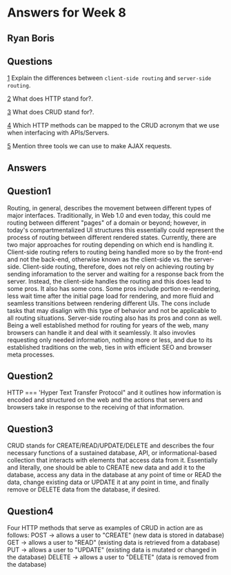 # Answers for Week 8
## Ryan Boris

## Questions

[1](#Question1) Explain the differences between `client-side routing` and `server-side routing`.

[2](#Question2) What does HTTP stand for?.

[3](#Question3) What does CRUD stand for?.

[4](#Question4) Which HTTP methods can be mapped to the CRUD acronym that we use when interfacing with APIs/Servers.

[5](#Question5) Mention three tools we can use to make AJAX requests.

## Answers

## Question1

Routing, in general, describes the movement between different types of major interfaces.  Traditionally, in Web 1.0 and even today, this could me routing between different "pages" of a domain or beyond; however, in today's compartmentalized UI structures this essentially could represent the process of routing between different rendered states.  Currently, there are two major approaches for routing depending on which end is handling it.  Client-side routing refers to routing being handled more so by the front-end and not the back-end, otherwise known as the client-side vs. the server-side.   Client-side routing, therefore, does not rely on achieving routing by sending inforamation to the server and waiting for a response back from the server.  Instead, the client-side handles the routing and this does lead to some pros.  It also has some cons.  Some pros include portion re-rendering, less wait time after the initial page load for rendering, and more fluid and seamless transitions between rendering different UIs. The cons include tasks that may disalign with this type of behavior and not be applicable to all routing situations.  Server-side routing also has its pros and conn as well.  Being a well established method for routing for years of the web, many browsers can handle it and deal with it seamlessly.  It also invovles requesting only needed information, nothing more or less, and due to its established traditions on the web, ties in with efficient SEO and browser meta processes. 

## Question2

HTTP === 'Hyper Text Transfer Protocol" and it outlines how information is encoded and structured on the web and the actions that servers and browsers take in response to the receiving of that information.

## Question3

CRUD stands for CREATE/READ/UPDATE/DELETE and describes the four necessary functions of a sustained database, API, or informational-based collection that interacts with elements that access data from it.  Essentially and literally, one should be able to CREATE new data and add it to the database, access any data in the database at any point of time or READ the data, change existing data or UPDATE it at any point in time, and finally remove or DELETE data from the database, if desired.


## Question4

Four HTTP methods that serve as examples of CRUD in action are as follows:
    POST -> allows a user to "CREATE" (new data is stored in database)
    GET -> allows a user to "READ" (existing data is retrieved from a database)
    PUT -> allows a user to "UPDATE" (existing data is mutated or changed in the database)
    DELETE -> allows a user to "DELETE" (data is removed from the database)